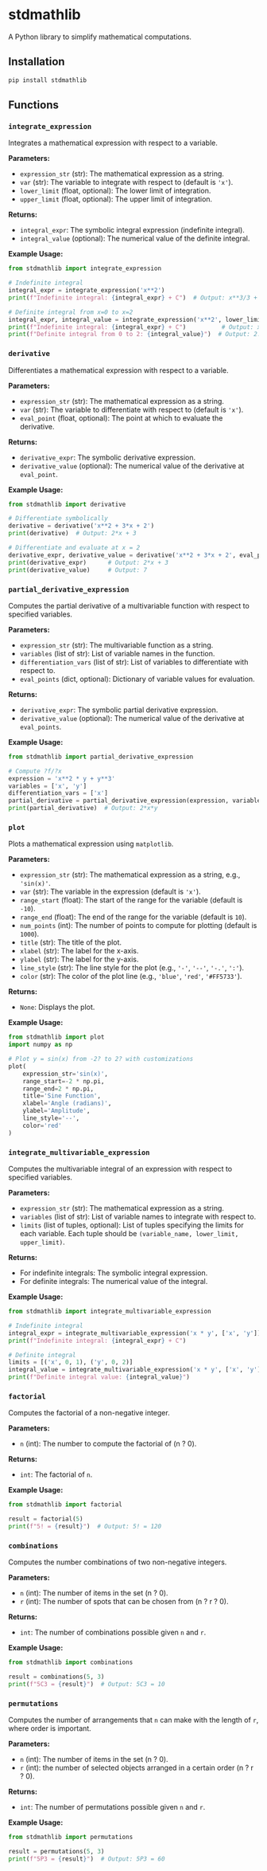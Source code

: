 # stdmathlib

A Python library to simplify mathematical computations.

## Installation

```bash
pip install stdmathlib
```

## Functions

### `integrate_expression`

Integrates a mathematical expression with respect to a variable.

**Parameters:**

- `expression_str` (str): The mathematical expression as a string.
- `var` (str): The variable to integrate with respect to (default is `'x'`).
- `lower_limit` (float, optional): The lower limit of integration.
- `upper_limit` (float, optional): The upper limit of integration.

**Returns:**

- `integral_expr`: The symbolic integral expression (indefinite integral).
- `integral_value` (optional): The numerical value of the definite integral.

**Example Usage:**

```python
from stdmathlib import integrate_expression

# Indefinite integral
integral_expr = integrate_expression('x**2')
print(f"Indefinite integral: {integral_expr} + C")  # Output: x**3/3 + C

# Definite integral from x=0 to x=2
integral_expr, integral_value = integrate_expression('x**2', lower_limit=0, upper_limit=2)
print(f"Indefinite integral: {integral_expr} + C")          # Output: x**3/3 + C
print(f"Definite integral from 0 to 2: {integral_value}")  # Output: 2.66666666666667
```

### `derivative`

Differentiates a mathematical expression with respect to a variable.

**Parameters:**

- `expression_str` (str): The mathematical expression as a string.
- `var` (str): The variable to differentiate with respect to (default is `'x'`).
- `eval_point` (float, optional): The point at which to evaluate the derivative.

**Returns:**

- `derivative_expr`: The symbolic derivative expression.
- `derivative_value` (optional): The numerical value of the derivative at `eval_point`.

**Example Usage:**

```python
from stdmathlib import derivative

# Differentiate symbolically
derivative = derivative('x**2 + 3*x + 2')
print(derivative)  # Output: 2*x + 3

# Differentiate and evaluate at x = 2
derivative_expr, derivative_value = derivative('x**2 + 3*x + 2', eval_point=2)
print(derivative_expr)      # Output: 2*x + 3
print(derivative_value)     # Output: 7
```

### `partial_derivative_expression`

Computes the partial derivative of a multivariable function with respect to specified variables.

**Parameters:**

- `expression_str` (str): The multivariable function as a string.
- `variables` (list of str): List of variable names in the function.
- `differentiation_vars` (list of str): List of variables to differentiate with respect to.
- `eval_points` (dict, optional): Dictionary of variable values for evaluation.

**Returns:**

- `derivative_expr`: The symbolic partial derivative expression.
- `derivative_value` (optional): The numerical value of the derivative at `eval_points`.

**Example Usage:**

```python
from stdmathlib import partial_derivative_expression

# Compute ?f/?x
expression = 'x**2 * y + y**3'
variables = ['x', 'y']
differentiation_vars = ['x']
partial_derivative = partial_derivative_expression(expression, variables, differentiation_vars)
print(partial_derivative)  # Output: 2*x*y
```

### `plot`

Plots a mathematical expression using `matplotlib`.

**Parameters:**

- `expression_str` (str): The mathematical expression as a string, e.g., `'sin(x)'`.
- `var` (str): The variable in the expression (default is `'x'`).
- `range_start` (float): The start of the range for the variable (default is `-10`).
- `range_end` (float): The end of the range for the variable (default is `10`).
- `num_points` (int): The number of points to compute for plotting (default is `1000`).
- `title` (str): The title of the plot.
- `xlabel` (str): The label for the x-axis.
- `ylabel` (str): The label for the y-axis.
- `line_style` (str): The line style for the plot (e.g., `'-'`, `'--'`, `'-.'`, `':'`).
- `color` (str): The color of the plot line (e.g., `'blue'`, `'red'`, `'#FF5733'`).

**Returns:**

- `None`: Displays the plot.

**Example Usage:**

```python
from stdmathlib import plot
import numpy as np

# Plot y = sin(x) from -2? to 2? with customizations
plot(
    expression_str='sin(x)',
    range_start=-2 * np.pi,
    range_end=2 * np.pi,
    title='Sine Function',
    xlabel='Angle (radians)',
    ylabel='Amplitude',
    line_style='--',
    color='red'
)
```

### `integrate_multivariable_expression`

Computes the multivariable integral of an expression with respect to specified variables.

**Parameters:**

- `expression_str` (str): The mathematical expression as a string.
- `variables` (list of str): List of variable names to integrate with respect to.
- `limits` (list of tuples, optional): List of tuples specifying the limits for each variable.
  Each tuple should be `(variable_name, lower_limit, upper_limit)`.

**Returns:**

- For indefinite integrals: The symbolic integral expression.
- For definite integrals: The numerical value of the integral.

**Example Usage:**

```python
from stdmathlib import integrate_multivariable_expression

# Indefinite integral
integral_expr = integrate_multivariable_expression('x * y', ['x', 'y'])
print(f"Indefinite integral: {integral_expr} + C")

# Definite integral
limits = [('x', 0, 1), ('y', 0, 2)]
integral_value = integrate_multivariable_expression('x * y', ['x', 'y'], limits=limits)
print(f"Definite integral value: {integral_value}")
```

### `factorial`

Computes the factorial of a non-negative integer.

**Parameters:**

- `n` (int): The number to compute the factorial of (n ? 0).

**Returns:**

- `int`: The factorial of `n`.

**Example Usage:**

```python
from stdmathlib import factorial

result = factorial(5)
print(f"5! = {result}")  # Output: 5! = 120
```

### `combinations`

Computes the number combinations of two non-negative integers.

**Parameters:**

- `n` (int): The number of items in the set (n ? 0).
- `r` (int): The number of spots that can be chosen from (n ? r ? 0).

**Returns:**

- `int`: The number of combinations possible given `n` and `r`.

**Example Usage:**

```python
from stdmathlib import combinations

result = combinations(5, 3)
print(f"5C3 = {result}")  # Output: 5C3 = 10
```

### `permutations`

Computes the number of arrangements that `n` can make with the length of `r`, where order is important.

**Parameters:**

- `n` (int): The number of items in the set (n ? 0).
- `r` (int): the number of selected objects arranged in a certain order (n ? r ? 0).

**Returns:**

- `int`: The number of permutations possible given `n` and `r`.

**Example Usage:**

```python
from stdmathlib import permutations

result = permutations(5, 3)
print(f"5P3 = {result}")  # Output: 5P3 = 60
```